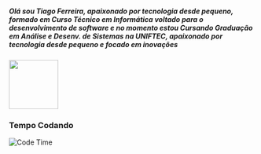 <h5> Olá sou Tiago Ferreira, apaixonado por tecnologia desde pequeno, formado em Curso Técnico em Informática voltado para o desenvolvimento de software e no momento estou Cursando Graduação em Análise e Desenv. de Sistemas na UNIFTEC, apaixonado por tecnologia desde pequeno e focado em inovações</h5>

<div>
  <img height="100em" src="https://github-readme-stats.vercel.app/api?username=Dolf547&show_icons=true&theme=blueberry"/>
 </div>
 
 <div>
  
  <h3>Tempo Codando</h3>
 <img alt="Code Time" src="https://img.shields.io/endpoint?style=flat-square&url=https://codetime-api.datreks.com/badge/3747?logoColor=white%26project=%26recentMS=0%26showProject=true" />
 
  </div>

